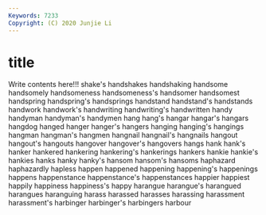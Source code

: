 ```yaml
---
Keywords: 7233
Copyright: (C) 2020 Junjie Li
---
```


# title

Write contents here!!!
shake's 
handshakes 
handshaking
handsome 
handsomely 
handsomeness 
handsomeness's 
handsomer 
handsomest 
handspring 
handspring's 
handsprings 
handstand
handstand's 
handstands 
handwork 
handwork's 
handwriting 
handwriting's 
handwritten 
handy 
handyman 
handyman's
handymen 
hang 
hang's 
hangar 
hangar's 
hangars 
hangdog 
hanged 
hanger 
hanger's
hangers 
hanging 
hanging's 
hangings 
hangman 
hangman's 
hangmen 
hangnail 
hangnail's 
hangnails
hangout 
hangout's 
hangouts 
hangover 
hangover's 
hangovers 
hangs 
hank 
hank's 
hanker
hankered 
hankering 
hankering's 
hankerings 
hankers 
hankie 
hankie's 
hankies 
hanks 
hanky
hanky's 
hansom 
hansom's 
hansoms 
haphazard 
haphazardly 
hapless 
happen 
happened 
happening
happening's 
happenings 
happens 
happenstance 
happenstance's 
happenstances 
happier 
happiest 
happily 
happiness
happiness's 
happy 
harangue 
harangue's 
harangued 
harangues 
haranguing 
harass 
harassed 
harasses
harassing 
harassment 
harassment's 
harbinger 
harbinger's 
harbingers 
harbour 
